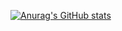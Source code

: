 <!--
- 👋 Hi, I’m @Godzuche
- 👀 I’m interested in Software Development
- 🌱 I’m currently learning Android Development
- 💞️ I’m looking to collaborate on ...
- 📫 How to reach me ...

--->

[![Anurag's GitHub stats](https://github-readme-stats.vercel.app/api?username=godzuche&count_private=true&show_icons=true&theme=dark)](https://github.com/godzuche/github-readme-stats)

<!---
Godzuche/Godzuche is a ✨ special ✨ repository because its `README.md` (this file) appears on your GitHub profile.
You can click the Preview link to take a look at your changes.
--->
